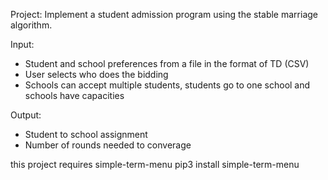 Project:
Implement a student admission program using the stable marriage algorithm.

Input:
 - Student and school preferences from a file in the format of TD (CSV)
 - User selects who does the bidding
 - Schools can accept multiple students, students go to one school and schools have capacities

Output:
 - Student to school assignment
 - Number of rounds needed to converage


 this project requires simple-term-menu
 pip3 install simple-term-menu
